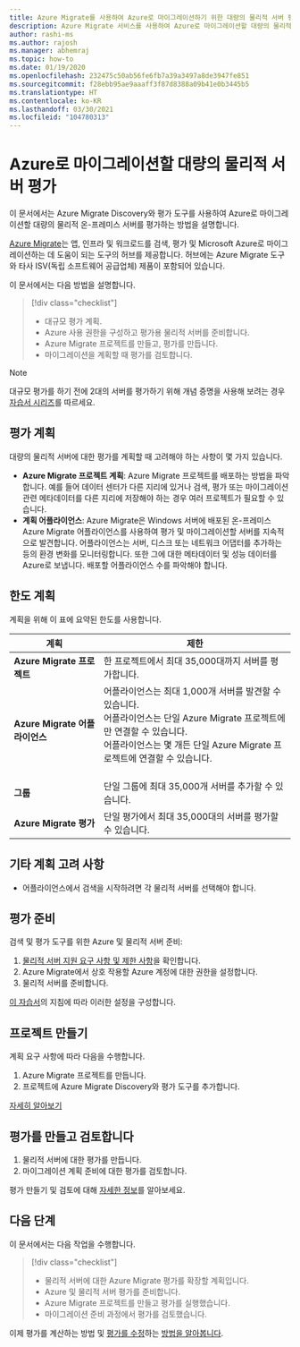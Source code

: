```yaml
---
title: Azure Migrate를 사용하여 Azure로 마이그레이션하기 위한 대량의 물리적 서버 평가 | Microsoft Docs
description: Azure Migrate 서비스를 사용하여 Azure로 마이그레이션할 대량의 물리적 서버를 평가하는 방법을 설명합니다.
author: rashi-ms
ms.author: rajosh
ms.manager: abhemraj
ms.topic: how-to
ms.date: 01/19/2020
ms.openlocfilehash: 232475c50ab56fe6fb7a39a3497a8de3947fe851
ms.sourcegitcommit: f28ebb95ae9aaaff3f87d8388a09b41e0b3445b5
ms.translationtype: HT
ms.contentlocale: ko-KR
ms.lasthandoff: 03/30/2021
ms.locfileid: "104780313"
---
```

# <a name="assess-large-numbers-of-physical-servers-for-migration-to-azure"></a>Azure로 마이그레이션할 대량의 물리적 서버 평가

이 문서에서는 Azure Migrate Discovery와 평가 도구를 사용하여 Azure로 마이그레이션할 대량의 물리적 온-프레미스 서버를 평가하는 방법을 설명합니다.

[Azure Migrate](migrate-services-overview.md)는 앱, 인프라 및 워크로드를 검색, 평가 및 Microsoft Azure로 마이그레이션하는 데 도움이 되는 도구의 허브를 제공합니다. 허브에는 Azure Migrate 도구와 타사 ISV(독립 소프트웨어 공급업체) 제품이 포함되어 있습니다. 


이 문서에서는 다음 방법을 설명합니다.
> [!div class="checklist"]
> * 대규모 평가 계획.
> * Azure 사용 권한을 구성하고 평가용 물리적 서버를 준비합니다.
> * Azure Migrate 프로젝트를 만들고, 평가를 만듭니다.
> * 마이그레이션을 계획할 때 평가를 검토합니다.


> [!NOTE]
> 대규모 평가를 하기 전에 2대의 서버를 평가하기 위해 개념 증명을 사용해 보려는 경우 [자습서 시리즈](./tutorial-discover-physical.md)를 따르세요.

## <a name="plan-for-assessment"></a>평가 계획

대량의 물리적 서버에 대한 평가를 계획할 때 고려해야 하는 사항이 몇 가지 있습니다.

- **Azure Migrate 프로젝트 계획**: Azure Migrate 프로젝트를 배포하는 방법을 파악합니다. 예를 들어 데이터 센터가 다른 지리에 있거나 검색, 평가 또는 마이그레이션 관련 메타데이터를 다른 지리에 저장해야 하는 경우 여러 프로젝트가 필요할 수 있습니다.
- **계획 어플라이언스**: Azure Migrate은 Windows 서버에 배포된 온-프레미스 Azure Migrate 어플라이언스를 사용하여 평가 및 마이그레이션할 서버를 지속적으로 발견합니다. 어플라이언스는 서버, 디스크 또는 네트워크 어댑터를 추가하는 등의 환경 변화를 모니터링합니다. 또한 그에 대한 메타데이터 및 성능 데이터를 Azure로 보냅니다. 배포할 어플라이언스 수를 파악해야 합니다.


## <a name="planning-limits"></a>한도 계획
 
계획을 위해 이 표에 요약된 한도를 사용합니다.

**계획** | **제한**
--- | --- 
**Azure Migrate 프로젝트** | 한 프로젝트에서 최대 35,000대까지 서버를 평가합니다.
**Azure Migrate 어플라이언스** | 어플라이언스는 최대 1,000개 서버를 발견할 수 있습니다.<br/> 어플라이언스는 단일 Azure Migrate 프로젝트에만 연결할 수 있습니다.<br/> 어플라이언스는 몇 개든 단일 Azure Migrate 프로젝트에 연결할 수 있습니다. <br/><br/> 
**그룹** | 단일 그룹에 최대 35,000개 서버를 추가할 수 있습니다.
**Azure Migrate 평가** | 단일 평가에서 최대 35,000대의 서버를 평가할 수 있습니다.


## <a name="other-planning-considerations"></a>기타 계획 고려 사항

- 어플라이언스에서 검색을 시작하려면 각 물리적 서버를 선택해야 합니다. 

## <a name="prepare-for-assessment"></a>평가 준비

검색 및 평가 도구를 위한 Azure 및 물리적 서버 준비:  

1. [물리적 서버 지원 요구 사항 및 제한 사항](migrate-support-matrix-physical.md)을 확인합니다.
2. Azure Migrate에서 상호 작용할 Azure 계정에 대한 권한을 설정합니다.
3. 물리적 서버를 준비합니다.

[이 자습서](./tutorial-discover-physical.md)의 지침에 따라 이러한 설정을 구성합니다.

## <a name="create-a-project"></a>프로젝트 만들기

계획 요구 사항에 따라 다음을 수행합니다.

1. Azure Migrate 프로젝트를 만듭니다.
2. 프로젝트에 Azure Migrate Discovery와 평가 도구를 추가합니다.

[자세히 알아보기](./create-manage-projects.md)

## <a name="create-and-review-an-assessment"></a>평가를 만들고 검토합니다

1. 물리적 서버에 대한 평가를 만듭니다.
1. 마이그레이션 계획 준비에 대한 평가를 검토합니다.

평가 만들기 및 검토에 대해 [자세한 정보](tutorial-assess-physical.md)를 알아보세요.
    

## <a name="next-steps"></a>다음 단계

이 문서에서는 다음 작업을 수행합니다.
 
> [!div class="checklist"] 
> * 물리적 서버에 대한 Azure Migrate 평가를 확장할 계획입니다.
> * Azure 및 물리적 서버 평가를 준비합니다.
> * Azure Migrate 프로젝트를 만들고 평가를 실행했습니다.
> * 마이그레이션 준비 과정에서 평가를 검토했습니다.

이제 평가를 계산하는 방법 및 [평가를 수정](how-to-modify-assessment.md)하는 [방법을 알아봅니다](concepts-assessment-calculation.md).